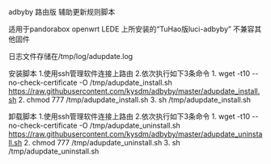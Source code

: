 adbyby 路由版 辅助更新规则脚本

适用于pandorabox openwrt LEDE 上所安装的“TuHao版luci-adbyby”
不兼容其他固件

日志文件存储在/tmp/log/adupdate.log

安装脚本
1.使用ssh管理软件连接上路由
2.依次执行如下3条命令 
     1. wget -t10 --no-check-certificate -O /tmp/adupdate_install.sh https://raw.githubusercontent.com/kysdm/adbyby/master/adupdate_install.sh 
     2. chmod 777 /tmp/adupdate_install.sh
     3. sh /tmp/adupdate_install.sh
	 
	 

卸载脚本
1.使用ssh管理软件连接上路由
2.依次执行如下3条命令
     1. wget -t10 --no-check-certificate -O /tmp/adupdate_uninstall.sh https://raw.githubusercontent.com/kysdm/adbyby/master/adupdate_uninstall.sh
     2. chmod 777 /tmp/adupdate_uninstall.sh
     3. sh /tmp/adupdate_uninstall.sh